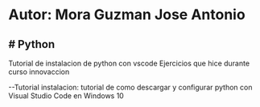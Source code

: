 <h1>Autor: Mora Guzman Jose Antonio</h1>
<h2># Python</h2>
Tutorial de instalacion de python con vscode 
Ejercicios que hice durante curso innovaccion 

--Tutorial instalacion: tutorial de como descargar y configurar python con Visual Studio Code en Windows 10
